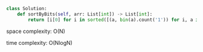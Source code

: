 ```python
class Solution:
    def sortByBits(self, arr: List[int]) -> List[int]:
        return [i[0] for i in sorted([(a, bin(a).count('1')) for i, a in enumerate(arr)], key=lambda x : (x[1], x[0]))]
```

space complexity: O(N)

time complexity: O(NlogN)